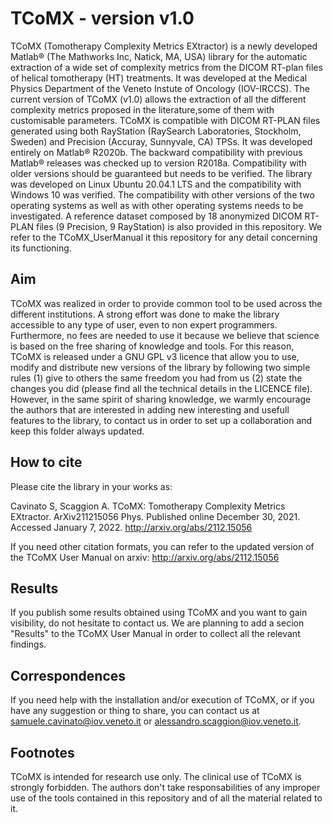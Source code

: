 # TCoMX - version v1.0
TCoMX (Tomotherapy Complexity Metrics EXtractor) is a newly developed
Matlab® (The Mathworks Inc, Natick, MA, USA) library for the automatic extraction of a
wide set of complexity metrics from the DICOM RT-plan files of helical tomotherapy (HT)
treatments. It was developed at the Medical Physics Department of the Veneto Instute of Oncology (IOV-IRCCS). 
The current version of TCoMX (v1.0) allows the extraction of all the different complexity metrics proposed in the literature,some of them with customisable parameters.
TCoMX is compatible with DICOM RT-PLAN files generated using both RayStation
(RaySearch Laboratories, Stockholm, Sweden) and Precision (Accuray, Sunnyvale, CA)
TPSs. It was developed entirely on Matlab® R2020b. The backward compatibility with
previous Matlab® releases was checked up to version R2018a. Compatibility with older
versions should be guaranteed but needs to be verified. The library was developed on Linux
Ubuntu 20.04.1 LTS and the compatibility with Windows 10 was verified. The compatibility
with other versions of the two operating systems as well as with other operating systems
needs to be investigated. A reference dataset composed by 18 anonymized DICOM RT-
PLAN files (9 Precision, 9 RayStation) is also provided in this repository.
We refer to the TCoMX_UserManual it this repository for any detail concerning its functioning. 

## Aim 
TCoMX was realized in order to provide common tool to be used across the different institutions. A strong effort was done to make the library accessible to any type of user, even to non expert programmers. Furthermore, no fees are needed to use it because we believe that science is based on the free sharing of knowledge and tools. For this reason, TCoMX is released under a GNU GPL v3 licence that allow you to use, modify and distribute new versions of the library by following two simple rules (1) give to others the same freedom you had from us (2) state the changes you did (please find all the technical details in the LICENCE file). However, in the same spirit of sharing knowledge, we warmly encourage the authors that are interested in adding new interesting and usefull features to the library, to contact us in order to set up a collaboration and keep this folder always updated.

## How to cite
Please cite the library in your works as: 

Cavinato S, Scaggion A. TCoMX: Tomotherapy Complexity Metrics EXtractor. ArXiv211215056 Phys. Published online December 30, 2021. Accessed January 7, 2022. http://arxiv.org/abs/2112.15056

If you need other citation formats, you can refer to the updated version of the TCoMX User Manual on arxiv: http://arxiv.org/abs/2112.15056

## Results
If you publish some results obtained using TCoMX and you want to gain visibility, do not hesitate to contact us. We are planning to add a secion "Results" to the TCoMX User Manual in order to collect all the relevant findings. 

## Correspondences
If you need help with the installation and/or execution of TCoMX, or if you have any suggestion or thing to share, you can contact us at samuele.cavinato@iov.veneto.it or alessandro.scaggion@iov.veneto.it.

## Footnotes
TCoMX is intended for research use only. The clinical use of TCoMX is strongly forbidden. The authors don't take responsabilities of any improper use of the tools contained in this repository and of all the material related to it. 


